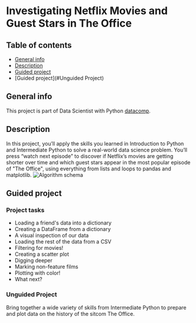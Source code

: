 # Investigating Netflix Movies and Guest Stars in The Office

## Table of contents
* [General info](#general-info)
* [Description](#Description)
* [Guided project](#Guided-project)
* [Guided project](#Unguided Project)

## General info
This project is part of Data Scientist with Python [datacomp](https://app.datacamp.com/learn/career-tracks/data-scientist-with-python?version=5).
	
##  Description
In this project, you’ll apply the skills you learned in Introduction to Python and Intermediate Python to solve a real-world data science problem. You’ll press “watch next episode” to discover if Netflix’s movies are getting shorter over time and which guest stars appear in the most popular episode of "The Office", using everything from lists and loops to pandas and matplotlib.
![Algorithm schema](https://assets.datacamp.com/production/project_1237/img/netflix.jpg)
	
## Guided project  
### Project tasks
- Loading a friend's data into a dictionary
- Creating a DataFrame from a dictionary
- A visual inspection of our data
- Loading the rest of the data from a CSV
- Filtering for movies!
- Creating a scatter plot
- Digging deeper
- Marking non-feature films
- Plotting with color!
- What next?

### Unguided Project
Bring together a wide variety of skills from Intermediate Python to prepare and plot data on the history of the sitcom The Office.
